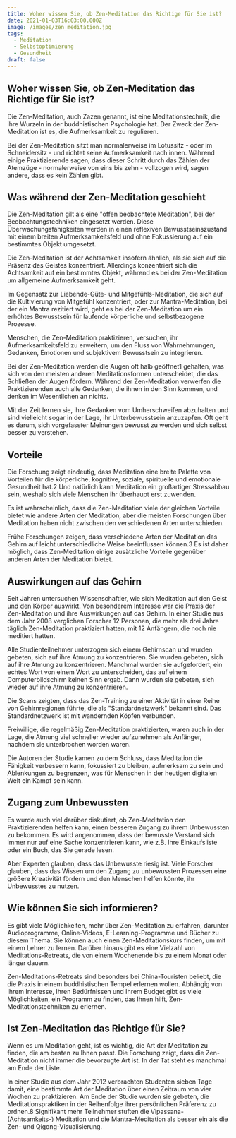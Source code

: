 ```yaml
---
title: Woher wissen Sie, ob Zen-Meditation das Richtige für Sie ist?
date: 2021-01-03T16:03:00.000Z
image: /images/zen_meditation.jpg
tags:
  - Meditation
  - Selbstoptimierung
  - Gesundheit
draft: false
---
```

<!--StartFragment-->

## Woher wissen Sie, ob Zen-Meditation das Richtige für Sie ist?

Die Zen-Meditation, auch Zazen genannt, ist eine Meditationstechnik, die ihre Wurzeln in der buddhistischen Psychologie hat. Der Zweck der Zen-Meditation ist es, die Aufmerksamkeit zu regulieren.

Bei der Zen-Meditation sitzt man normalerweise im Lotussitz - oder im Schneidersitz - und richtet seine Aufmerksamkeit nach innen. Während einige Praktizierende sagen, dass dieser Schritt durch das Zählen der Atemzüge - normalerweise von eins bis zehn - vollzogen wird, sagen andere, dass es kein Zählen gibt.

## Was während der Zen-Meditation geschieht

Die Zen-Meditation gilt als eine "offen beobachtete Meditation", bei der Beobachtungstechniken eingesetzt werden. Diese Überwachungsfähigkeiten werden in einen reflexiven Bewusstseinszustand mit einem breiten Aufmerksamkeitsfeld und ohne Fokussierung auf ein bestimmtes Objekt umgesetzt.

Die Zen-Meditation ist der Achtsamkeit insofern ähnlich, als sie sich auf die Präsenz des Geistes konzentriert. Allerdings konzentriert sich die Achtsamkeit auf ein bestimmtes Objekt, während es bei der Zen-Meditation um allgemeine Aufmerksamkeit geht.

Im Gegensatz zur Liebende-Güte- und Mitgefühls-Meditation, die sich auf die Kultivierung von Mitgefühl konzentriert, oder zur Mantra-Meditation, bei der ein Mantra rezitiert wird, geht es bei der Zen-Meditation um ein erhöhtes Bewusstsein für laufende körperliche und selbstbezogene Prozesse.

Menschen, die Zen-Meditation praktizieren, versuchen, ihr Aufmerksamkeitsfeld zu erweitern, um den Fluss von Wahrnehmungen, Gedanken, Emotionen und subjektivem Bewusstsein zu integrieren.

Bei der Zen-Meditation werden die Augen oft halb geöffnet1 gehalten, was sich von den meisten anderen Meditationsformen unterscheidet, die das Schließen der Augen fördern. Während der Zen-Meditation verwerfen die Praktizierenden auch alle Gedanken, die ihnen in den Sinn kommen, und denken im Wesentlichen an nichts.

Mit der Zeit lernen sie, ihre Gedanken vom Umherschweifen abzuhalten und sind vielleicht sogar in der Lage, ihr Unterbewusstsein anzuzapfen. Oft geht es darum, sich vorgefasster Meinungen bewusst zu werden und sich selbst besser zu verstehen.

## Vorteile

Die Forschung zeigt eindeutig, dass Meditation eine breite Palette von Vorteilen für die körperliche, kognitive, soziale, spirituelle und emotionale Gesundheit hat.2 Und natürlich kann Meditation ein großartiger Stressabbau sein, weshalb sich viele Menschen ihr überhaupt erst zuwenden.

Es ist wahrscheinlich, dass die Zen-Meditation viele der gleichen Vorteile bietet wie andere Arten der Meditation, aber die meisten Forschungen über Meditation haben nicht zwischen den verschiedenen Arten unterschieden.

Frühe Forschungen zeigen, dass verschiedene Arten der Meditation das Gehirn auf leicht unterschiedliche Weise beeinflussen können.3 Es ist daher möglich, dass Zen-Meditation einige zusätzliche Vorteile gegenüber anderen Arten der Meditation bietet.

## Auswirkungen auf das Gehirn

Seit Jahren untersuchen Wissenschaftler, wie sich Meditation auf den Geist und den Körper auswirkt. Von besonderem Interesse war die Praxis der Zen-Meditation und ihre Auswirkungen auf das Gehirn. In einer Studie aus dem Jahr 2008 verglichen Forscher 12 Personen, die mehr als drei Jahre täglich Zen-Meditation praktiziert hatten, mit 12 Anfängern, die noch nie meditiert hatten.

Alle Studienteilnehmer unterzogen sich einem Gehirnscan und wurden gebeten, sich auf ihre Atmung zu konzentrieren. Sie wurden gebeten, sich auf ihre Atmung zu konzentrieren. Manchmal wurden sie aufgefordert, ein echtes Wort von einem Wort zu unterscheiden, das auf einem Computerbildschirm keinen Sinn ergab. Dann wurden sie gebeten, sich wieder auf ihre Atmung zu konzentrieren.

Die Scans zeigten, dass das Zen-Training zu einer Aktivität in einer Reihe von Gehirnregionen führte, die als "Standardnetzwerk" bekannt sind. Das Standardnetzwerk ist mit wandernden Köpfen verbunden.

Freiwillige, die regelmäßig Zen-Meditation praktizierten, waren auch in der Lage, die Atmung viel schneller wieder aufzunehmen als Anfänger, nachdem sie unterbrochen worden waren.

Die Autoren der Studie kamen zu dem Schluss, dass Meditation die Fähigkeit verbessern kann, fokussiert zu bleiben, aufmerksam zu sein und Ablenkungen zu begrenzen, was für Menschen in der heutigen digitalen Welt ein Kampf sein kann.﻿

## Zugang zum Unbewussten

Es wurde auch viel darüber diskutiert, ob Zen-Meditation den Praktizierenden helfen kann, einen besseren Zugang zu ihrem Unbewussten zu bekommen. Es wird angenommen, dass der bewusste Verstand sich immer nur auf eine Sache konzentrieren kann, wie z.B. Ihre Einkaufsliste oder ein Buch, das Sie gerade lesen.

Aber Experten glauben, dass das Unbewusste riesig ist. Viele Forscher glauben, dass das Wissen um den Zugang zu unbewussten Prozessen eine größere Kreativität fördern und den Menschen helfen könnte, ihr Unbewusstes zu nutzen.

## Wie können Sie sich informieren?

Es gibt viele Möglichkeiten, mehr über Zen-Meditation zu erfahren, darunter Audioprogramme, Online-Videos, E-Learning-Programme und Bücher zu diesem Thema. Sie können auch einen Zen-Meditationskurs finden, um mit einem Lehrer zu lernen. Darüber hinaus gibt es eine Vielzahl von Meditations-Retreats, die von einem Wochenende bis zu einem Monat oder länger dauern.

Zen-Meditations-Retreats sind besonders bei China-Touristen beliebt, die die Praxis in einem buddhistischen Tempel erlernen wollen. Abhängig von Ihrem Interesse, Ihren Bedürfnissen und Ihrem Budget gibt es viele Möglichkeiten, ein Programm zu finden, das Ihnen hilft, Zen-Meditationstechniken zu erlernen.

## Ist Zen-Meditation das Richtige für Sie?

Wenn es um Meditation geht, ist es wichtig, die Art der Meditation zu finden, die am besten zu Ihnen passt. Die Forschung zeigt, dass die Zen-Meditation nicht immer die bevorzugte Art ist. In der Tat steht es manchmal am Ende der Liste.

In einer Studie aus dem Jahr 2012 verbrachten Studenten sieben Tage damit, eine bestimmte Art der Meditation über einen Zeitraum von vier Wochen zu praktizieren. Am Ende der Studie wurden sie gebeten, die Meditationspraktiken in der Reihenfolge ihrer persönlichen Präferenz zu ordnen.8 Signifikant mehr Teilnehmer stuften die Vipassana- (Achtsamkeits-) Meditation und die Mantra-Meditation als besser ein als die Zen- und Qigong-Visualisierung.

<!--EndFragment-->